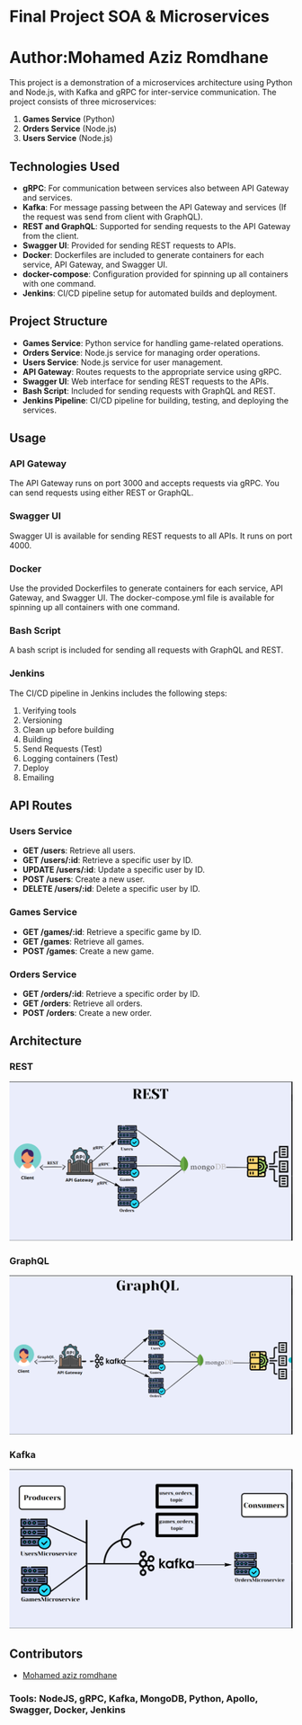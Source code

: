 # Final Project SOA & Microservices
# Author:Mohamed Aziz Romdhane
This project is a demonstration of a microservices architecture using Python and Node.js, with Kafka and gRPC for inter-service communication. The project consists of three microservices:

1. **Games Service** (Python)
2. **Orders Service** (Node.js)
3. **Users Service** (Node.js)

## Technologies Used

- **gRPC**: For communication between services also between API Gateway and services.
- **Kafka**: For message passing between the API Gateway and services (If the request was send from client with GraphQL).
- **REST and GraphQL**: Supported for sending requests to the API Gateway from the client.
- **Swagger UI**: Provided for sending REST requests to APIs.
- **Docker**: Dockerfiles are included to generate containers for each service, API Gateway, and Swagger UI.
- **docker-compose**: Configuration provided for spinning up all containers with one command.
- **Jenkins**: CI/CD pipeline setup for automated builds and deployment.

## Project Structure

- **Games Service**: Python service for handling game-related operations.
- **Orders Service**: Node.js service for managing order operations.
- **Users Service**: Node.js service for user management.
- **API Gateway**: Routes requests to the appropriate service using gRPC.
- **Swagger UI**: Web interface for sending REST requests to the APIs.
- **Bash Script**: Included for sending requests with GraphQL and REST.
- **Jenkins Pipeline**: CI/CD pipeline for building, testing, and deploying the services.

## Usage

### API Gateway

The API Gateway runs on port 3000 and accepts requests via gRPC. You can send requests using either REST or GraphQL.

### Swagger UI

Swagger UI is available for sending REST requests to all APIs. It runs on port 4000.

### Docker

Use the provided Dockerfiles to generate containers for each service, API Gateway, and Swagger UI. The docker-compose.yml file is available for spinning up all containers with one command.

### Bash Script

A bash script is included for sending all requests with GraphQL and REST.


### Jenkins

The CI/CD pipeline in Jenkins includes the following steps:

1. Verifying tools
2. Versioning
3. Clean up before building
4. Building
5. Send Requests (Test)
6. Logging containers (Test)
7. Deploy
8. Emailing

## API Routes

### Users Service

- **GET /users**: Retrieve all users.
- **GET /users/:id**: Retrieve a specific user by ID.
- **UPDATE /users/:id**: Update a specific user by ID.
- **POST /users**: Create a new user.
- **DELETE /users/:id**: Delete a specific user by ID.

### Games Service

- **GET /games/:id**: Retrieve a specific game by ID.
- **GET /games**: Retrieve all games.
- **POST /games**: Create a new game.

### Orders Service

- **GET /orders/:id**: Retrieve a specific order by ID.
- **GET /orders**: Retrieve all orders.
- **POST /orders**: Create a new order.

## Architecture
### REST
![REST](https://raw.githubusercontent.com/Achraf-Ben-Cheikh-Ladhari/projet-microservices/main/screens/rest.png)

### GraphQL
![GraphQL](https://raw.githubusercontent.com/Achraf-Ben-Cheikh-Ladhari/projet-microservices/main/screens/graphql.png)

### Kafka
![Kafka](https://raw.githubusercontent.com/Achraf-Ben-Cheikh-Ladhari/projet-microservices/main/screens/kafka.png)


## Contributors

- [Mohamed aziz romdhane]((https://github.com/azizromdhane))

### Tools: NodeJS, gRPC, Kafka, MongoDB, Python, Apollo, Swagger, Docker, Jenkins
